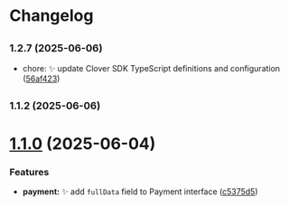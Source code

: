# Changelog

## <small>1.2.7 (2025-06-06)</small>

* chore: ✨ update Clover SDK TypeScript definitions and configuration ([56af423](https://github.com/phattran1201/react-native-clover/commit/56af423))

## <small>1.1.2 (2025-06-06)</small>

# [1.1.0](https://github.com/phattran1201/react-native-clover/compare/v0.0.12...v1.1.0) (2025-06-04)


### Features

* **payment:** ✨ add `fullData` field to Payment interface ([c5375d5](https://github.com/phattran1201/react-native-clover/commit/c5375d520c12ba0fe9045e18b811efa46456a540))
